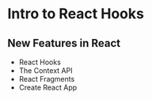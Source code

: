 # Intro to React Hooks
## New Features in React
* React Hooks
* The Context API
* React Fragments
* Create React App
